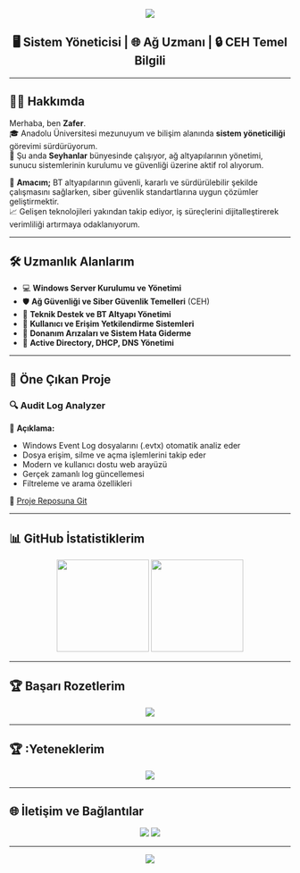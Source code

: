 <!-- Üst Banner -->
<p align="center">
  <img src="https://capsule-render.vercel.app/api?type=waving&color=6:C84153,100:8A8A8A&height=200&section=header&text=Hi,%20I%27m%20Zafer&fontColor=ffffff&fontSize=45&fontAlign=50&fontAlignY=40" />
</p>

<h2 align="center">🖥️ Sistem Yöneticisi | 🌐 Ağ Uzmanı | 🔒 CEH Temel Bilgili</h2>

---

## 👨‍💻 Hakkımda

Merhaba, ben **Zafer**.  
🎓 Anadolu Üniversitesi mezunuyum ve bilişim alanında **sistem yöneticiliği** görevimi sürdürüyorum.  
🏢 Şu anda **Seyhanlar** bünyesinde çalışıyor, ağ altyapılarının yönetimi, sunucu sistemlerinin kurulumu ve güvenliği üzerine aktif rol alıyorum.

🎯 **Amacım;** BT altyapılarının güvenli, kararlı ve sürdürülebilir şekilde çalışmasını sağlarken, siber güvenlik standartlarına uygun çözümler geliştirmektir.  
📈 Gelişen teknolojileri yakından takip ediyor, iş süreçlerini dijitalleştirerek verimliliği artırmaya odaklanıyorum.

---

## 🛠️ Uzmanlık Alanlarım

- 💻 **Windows Server Kurulumu ve Yönetimi**
- 🛡️ **Ağ Güvenliği ve Siber Güvenlik Temelleri** (CEH)
- 🧰 **Teknik Destek ve BT Altyapı Yönetimi**
- 🔐 **Kullanıcı ve Erişim Yetkilendirme Sistemleri**
- 🧯 **Donanım Arızaları ve Sistem Hata Giderme**
- 📡 **Active Directory, DHCP, DNS Yönetimi**

---

## 🚀 Öne Çıkan Proje

### 🔍 Audit Log Analyzer
📝 **Açıklama:**  
- Windows Event Log dosyalarını (.evtx) otomatik analiz eder  
- Dosya erişim, silme ve açma işlemlerini takip eder  
- Modern ve kullanıcı dostu web arayüzü  
- Gerçek zamanlı log güncellemesi  
- Filtreleme ve arama özellikleri

🔗 [Proje Reposuna Git](https://github.com/kleackle/Audit-Log-Analyzer)

---

## 📊 GitHub İstatistiklerim

<p align="center">
  <img src="https://github-readme-stats.vercel.app/api?username=kleackle&show_icons=true&theme=radical" height="165" />
  <img src="https://github-readme-stats.vercel.app/api/top-langs/?username=kleackle&layout=compact&theme=radical" height="165" />
</p>

---

## 🏆 Başarı Rozetlerim

<p align="center">
  <img src="https://github-profile-trophy.vercel.app/?username=kleackle&theme=darkhub&no-frame=true&margin-w=10" />
</p>

---

## 🏆 :Yeteneklerim

<p align="center">
    <img src="https://skillicons.dev/icons?i=css,docker,grafana,html,js,mysql,php,powershell,py,redhat,sqlite,windows,linux" />
</p>


---

## 🌐 İletişim ve Bağlantılar

<p align="center">
  <a href="mailto:zaferkay416@gmail.com"><img src="https://img.shields.io/badge/Email-D14836?style=for-the-badge&logo=gmail&logoColor=white" /></a>
  <a href="https://www.linkedin.com/in/zaferkaya16"><img src="https://img.shields.io/badge/LinkedIn-0077B5?style=for-the-badge&logo=linkedin&logoColor=white" /></a>
</p>

---

<!-- Alt Banner -->
<p align="center">
  <img src="https://capsule-render.vercel.app/api?type=waving&color=3b82f6&height=120&section=footer"/>
</p>

